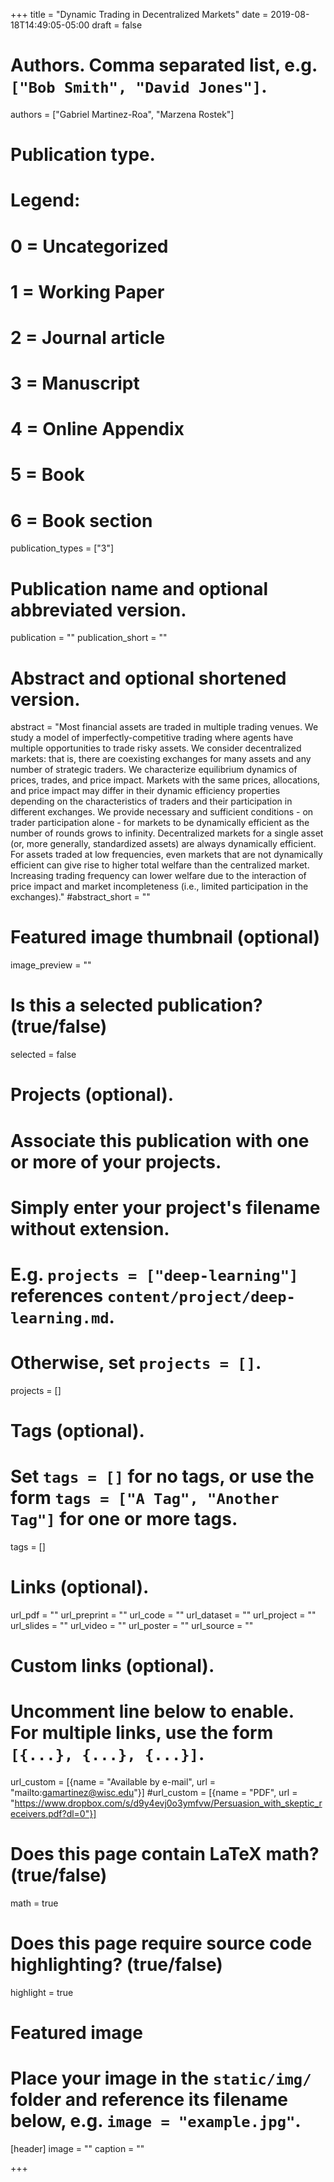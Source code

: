 +++
title = "Dynamic Trading in Decentralized Markets"
date = 2019-08-18T14:49:05-05:00
draft = false

# Authors. Comma separated list, e.g. `["Bob Smith", "David Jones"]`.
authors = ["Gabriel Martinez-Roa", "Marzena Rostek"]

# Publication type.
# Legend:
# 0 = Uncategorized
# 1 = Working Paper
# 2 = Journal article
# 3 = Manuscript
# 4 = Online Appendix
# 5 = Book
# 6 = Book section
publication_types = ["3"]

# Publication name and optional abbreviated version.
publication = ""
publication_short = ""

# Abstract and optional shortened version.
abstract = "Most financial assets are traded in multiple trading venues. We study a model of imperfectly-competitive trading where agents have multiple opportunities to trade risky assets. We consider decentralized markets: that is, there are coexisting exchanges for many assets and any number of strategic traders. We characterize equilibrium dynamics of prices, trades, and price impact. Markets with the same prices, allocations, and price impact may differ in their dynamic efficiency properties depending on the characteristics of traders and their participation in different exchanges. We provide necessary and sufficient conditions - on trader participation alone - for markets to be dynamically efficient as the number of rounds grows to infinity. Decentralized markets for a single asset (or, more generally, standardized assets) are always dynamically efficient. For assets traded at low frequencies, even markets that are not dynamically efficient can give rise to higher total welfare than the centralized market. Increasing trading frequency can lower welfare due to the interaction of price impact and market incompleteness (i.e., limited participation in the exchanges)."
#abstract_short = ""

# Featured image thumbnail (optional)
image_preview = ""

# Is this a selected publication? (true/false)
selected = false

# Projects (optional).
#   Associate this publication with one or more of your projects.
#   Simply enter your project's filename without extension.
#   E.g. `projects = ["deep-learning"]` references `content/project/deep-learning.md`.
#   Otherwise, set `projects = []`.
projects = []

# Tags (optional).
#   Set `tags = []` for no tags, or use the form `tags = ["A Tag", "Another Tag"]` for one or more tags.
tags = []

# Links (optional).
url_pdf = ""
url_preprint = ""
url_code = ""
url_dataset = ""
url_project = ""
url_slides = ""
url_video = ""
url_poster = ""
url_source = ""

# Custom links (optional).
#   Uncomment line below to enable. For multiple links, use the form `[{...}, {...}, {...}]`.
 url_custom = [{name = "Available by e-mail", url = "mailto:gamartinez@wisc.edu"}]
#url_custom = [{name = "PDF", url = "https://www.dropbox.com/s/d9y4evj0o3ymfvw/Persuasion_with_skeptic_receivers.pdf?dl=0"}]

# Does this page contain LaTeX math? (true/false)
math = true

# Does this page require source code highlighting? (true/false)
highlight = true

# Featured image
# Place your image in the `static/img/` folder and reference its filename below, e.g. `image = "example.jpg"`.
[header]
image = ""
caption = ""

+++
